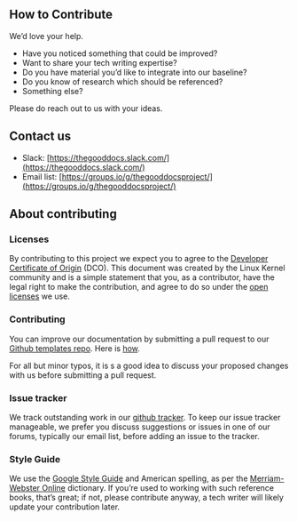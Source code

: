 
## How to Contribute

We’d love your help.

*   Have you noticed something that could be improved?
*   Want to share your tech writing expertise?
*   Do you have material you’d like to integrate into our baseline?
*   Do you know of research which should be referenced?
*   Something else?

Please do reach out to us with your ideas.

## Contact us

* Slack: [https://thegooddocs.slack.com/](https://thegooddocs.slack.com/) 
* Email list: [https://groups.io/g/thegooddocsproject/](https://groups.io/g/thegooddocsproject/)

## About contributing

### Licenses

By contributing to this project we expect you to agree to the [Developer Certificate of Origin](https://developercertificate.org/) (DCO). This document was created by the Linux Kernel community and is a simple statement that you, as a contributor, have the legal right to make the contribution, and agree to do so under the [open licenses](licenses) we use.

### Contributing

You can improve our documentation by submitting a pull request to our [Github templates repo](https://github.com/thegooddocsproject/templates). Here is [how](https://guides.github.com/activities/hello-world/).

For all but minor typos, it is s a good idea to discuss your proposed changes with us before submitting a pull request. 

### Issue tracker

We track outstanding work in our [github  tracker](https://github.com/thegooddocsproject/templates/issues). To keep our issue tracker manageable, we prefer you discuss suggestions or issues in one of our forums, typically our email list, before adding an issue to the tracker. 

### Style Guide

We use the [Google Style Guide](http://google.github.io/styleguide/) and American spelling, as per the [Merriam-Webster Online](https://www.merriam-webster.com/)  dictionary. If you’re used to working with such reference books, that’s great; if not, please contribute anyway, a tech writer will likely update your contribution later.
